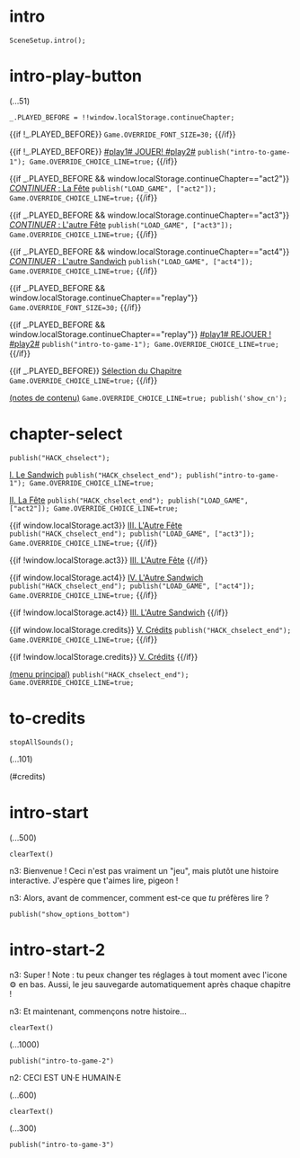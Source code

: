 # intro

`SceneSetup.intro();`

# intro-play-button

(...51)

```
_.PLAYED_BEFORE = !!window.localStorage.continueChapter;
```

{{if !_.PLAYED_BEFORE}}
`Game.OVERRIDE_FONT_SIZE=30;`
{{/if}}

{{if !_.PLAYED_BEFORE}}
[#play1# JOUER! #play2#](#intro-start) `publish("intro-to-game-1"); Game.OVERRIDE_CHOICE_LINE=true;`
{{/if}}

{{if _.PLAYED_BEFORE && window.localStorage.continueChapter=="act2"}}
[_CONTINUER_ : La Fête](#act2) `publish("LOAD_GAME", ["act2"]); Game.OVERRIDE_CHOICE_LINE=true;`
{{/if}}

{{if _.PLAYED_BEFORE && window.localStorage.continueChapter=="act3"}}
[_CONTINUER_ : L'autre Fête](#act3) `publish("LOAD_GAME", ["act3"]); Game.OVERRIDE_CHOICE_LINE=true;`
{{/if}}

{{if _.PLAYED_BEFORE && window.localStorage.continueChapter=="act4"}}
[_CONTINUER_ : L'autre Sandwich](#act4) `publish("LOAD_GAME", ["act4"]); Game.OVERRIDE_CHOICE_LINE=true;`
{{/if}}

{{if _.PLAYED_BEFORE && window.localStorage.continueChapter=="replay"}}
`Game.OVERRIDE_FONT_SIZE=30;`
{{/if}}

{{if _.PLAYED_BEFORE && window.localStorage.continueChapter=="replay"}}
[#play1# REJOUER ! #play2#](#intro-start) `publish("intro-to-game-1"); Game.OVERRIDE_CHOICE_LINE=true;`
{{/if}}

{{if _.PLAYED_BEFORE}}
[Sélection du Chapitre](#chapter-select) `Game.OVERRIDE_CHOICE_LINE=true;`
{{/if}}

[(notes de contenu)](#intro-play-button) `Game.OVERRIDE_CHOICE_LINE=true; publish('show_cn');`

# chapter-select

`publish("HACK_chselect");`

[I. Le Sandwich](#intro-start) `publish("HACK_chselect_end"); publish("intro-to-game-1"); Game.OVERRIDE_CHOICE_LINE=true;`

[II. La Fête](#act2) `publish("HACK_chselect_end"); publish("LOAD_GAME", ["act2"]); Game.OVERRIDE_CHOICE_LINE=true;`

{{if window.localStorage.act3}}
[III. L'Autre Fête](#act3) `publish("HACK_chselect_end"); publish("LOAD_GAME", ["act3"]); Game.OVERRIDE_CHOICE_LINE=true;`
{{/if}}

{{if !window.localStorage.act3}}
[III. L'Autre Fête]()
{{/if}}

{{if window.localStorage.act4}}
[IV. L'Autre Sandwich](#act4) `publish("HACK_chselect_end"); publish("LOAD_GAME", ["act4"]); Game.OVERRIDE_CHOICE_LINE=true;`
{{/if}}

{{if !window.localStorage.act4}}
[III. L'Autre Sandwich]()
{{/if}}

{{if window.localStorage.credits}}
[V. Crédits](#to-credits) `publish("HACK_chselect_end"); Game.OVERRIDE_CHOICE_LINE=true;`
{{/if}}

{{if !window.localStorage.credits}}
[V. Crédits]()
{{/if}}

[(menu principal)](#intro-play-button) `publish("HACK_chselect_end"); Game.OVERRIDE_CHOICE_LINE=true;`

# to-credits

`stopAllSounds();`

(...101)

(#credits)

# intro-start

(...500)

`clearText()`

n3: Bienvenue ! Ceci n'est pas vraiment un "jeu", mais plutôt une histoire interactive. J'espère que t'aimes lire, pigeon !

n3: Alors, avant de commencer, comment est-ce que *tu* préfères lire ?

`publish("show_options_bottom")`

# intro-start-2

n3: Super ! Note : tu peux changer tes réglages à tout moment avec l'icone ⚙ en bas. Aussi, le jeu sauvegarde automatiquement après chaque chapitre !

n3: Et maintenant, commençons notre histoire...

`clearText()`

(...1000)

`publish("intro-to-game-2")`

n2: CECI EST UN·E HUMAIN·E

(...600)

`clearText()`

(...300)

`publish("intro-to-game-3")`
